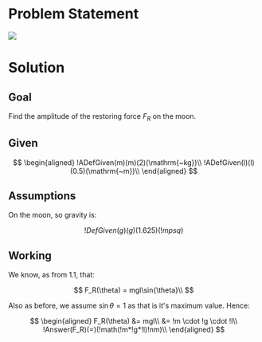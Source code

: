 # Problem Statement

![](!imgdir/b7468488e468d3746bbd86a3b73bc2261912c163.png)

# Solution

## Goal

Find the amplitude of the restoring force $F_R$ on the moon.

## Given

$$
\begin{aligned}
    !ADefGiven(m)(m)(2)(\mathrm{~kg})\\
    !ADefGiven(l)(l)(0.5)(\mathrm{~m})\\
\end{aligned}
$$

## Assumptions

On the moon, so gravity is:

$$
    !DefGiven(g)(g)(1.625)(!mpsq)
$$

## Working

We know, as from 1.1, that:

$$
F_R(\theta) = mgl\sin{\theta}\\
$$

Also as before, we assume $\sin{\theta}=1$ as that is it's maximum value.
Hence:

$$
\begin{aligned}
    F_R(\theta) &= mgl\\
    &= !m \cdot !g \cdot !l\\
    !Answer(F_R)(=)(!math(!m*!g*!l)!nm)\\
\end{aligned}
$$